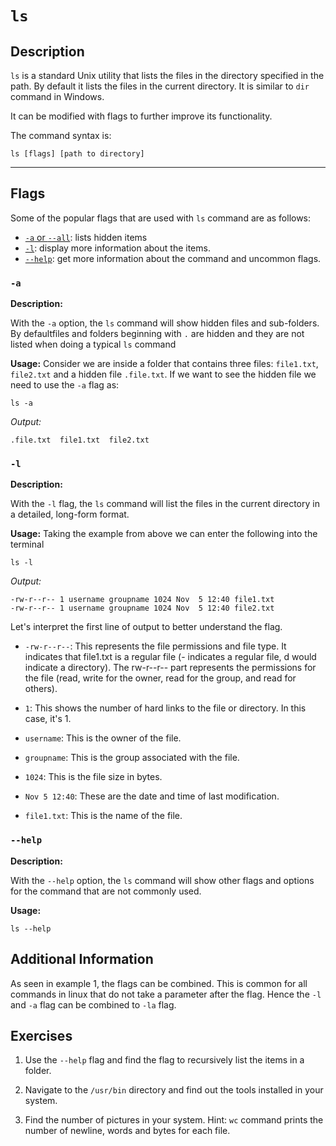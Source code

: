 # `ls`

## Description

`ls` is a standard Unix utility that lists the files in the directory specified in the path. By default it lists the files in the current directory. It is similar to `dir` command in Windows.

It can be modified with flags to further improve its functionality.

The command syntax is:

```shellv
ls [flags] [path to directory]
```

---

## Flags

Some of the popular flags that are used with `ls` command are as follows:

- [`-a` or `--all`](#a): lists hidden items
- [`-l`](#l): display more information about the items.
- [`--help`](#help): get more information about the command and uncommon flags. 

### `-a`

**Description:**

With the `-a` option, the `ls` command will show hidden files and sub-folders. By defaultfiles and folders beginning with `.` are hidden and they are not listed when doing a typical `ls` command

**Usage:**
Consider we are inside a folder that contains three files: `file1.txt`, `file2.txt` and a hidden file `.file.txt`. If we want to see the hidden file we need to use the `-a` flag as:

```shell
ls -a
```

_Output:_

```
.file.txt  file1.txt  file2.txt
```

### `-l`

**Description:**

With the `-l` flag, the `ls` command will list the files in the current directory in a detailed, long-form format.

**Usage:**
Taking the example from above we can enter the following into the terminal
```shell
ls -l
```

_Output:_

```shell
-rw-r--r-- 1 username groupname 1024 Nov  5 12:40 file1.txt
-rw-r--r-- 1 username groupname 1024 Nov  5 12:40 file2.txt
```

Let's interpret the first line of output to better understand the flag.

* `-rw-r--r--`: This represents the file permissions and file type. It indicates that file1.txt is a regular file (- indicates a regular file, d would indicate a directory). The rw-r--r-- part represents the permissions for the file (read, write for the owner, read for the group, and read for others).

* `1`: This shows the number of hard links to the file or directory. In this case, it's 1.

* `username`: This is the owner of the file.

* `groupname`: This is the group associated with the file.

* `1024`: This is the file size in bytes.

* `Nov 5 12:40`: These are the date and time of last modification.

* `file1.txt`: This is the name of the file.

### `--help`

**Description:**

With the `--help` option, the `ls` command will show other flags and options for the command that are not commonly used.

**Usage:**

```shell
ls --help
```

## Additional Information

As seen in example 1, the flags can be combined. This is common for all commands in linux that do not take a parameter after the flag.  Hence the `-l` and `-a` flag can be combined to `-la` flag.

## Exercises

1. Use the `--help` flag and find the flag to    recursively list the items in a folder.

2. Navigate to the `/usr/bin` directory and find out the tools installed in your system.

3. Find the number of pictures in your system. Hint: `wc` command prints the number of newline, words and bytes for each file.
